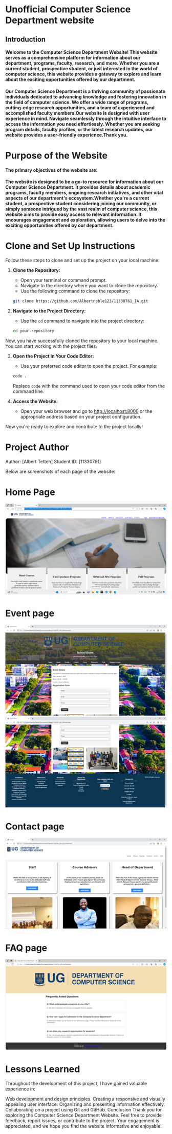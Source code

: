 # Unofficial Computer Science  Department website
## Introduction

#### Welcome to the Computer Science Department Website! This website serves as a comprehensive platform for information about our department, programs, faculty, research, and more. Whether you are a current student, prospective student, or just interested in the world of computer science, this website provides a gateway to explore and learn about the exciting opportunities offered by our department.
#### Our Computer Science Department is a thriving community of passionate individuals dedicated to advancing knowledge and fostering innovation in the field of computer science. We offer a wide range of programs, cutting-edge research opportunities, and a team of experienced and accomplished faculty members.Our website is designed with user experience in mind. Navigate seamlessly through the intuitive interface to access the information you need effortlessly. Whether you are seeking program details, faculty profiles, or the latest research updates, our website provides a user-friendly experience.Thank you.
 # Purpose of the Website
#### The primary objectives of the website are:
#### The website is designed to be a go-to resource for information about our Computer Science Department. It provides details about academic programs, faculty members, ongoing research initiatives, and other vital aspects of our department's ecosystem.Whether you're a current student, a prospective student considering joining our community, or simply someone intrigued by the vast realm of computer science, this website aims to provide easy access to relevant information. It encourages engagement and exploration, allowing users to delve into the exciting opportunities offered by our department.

# Clone and Set Up Instructions

Follow these steps to clone and set up the project on your local machine:

1. **Clone the Repository:**
    - Open your terminal or command prompt.
    - Navigate to the directory where you want to clone the repository.
    - Use the following command to clone the repository:

    ```bash
    git clone https://github.com/Albertnoble123/11330761_IA.git
    ```

2. **Navigate to the Project Directory:**
    - Use the `cd` command to navigate into the project directory:

    ```bash
    cd your-repository
    ```

Now, you have successfully cloned the repository to your local machine. You can start working with the project files.

3. **Open the Project in Your Code Editor:**
    - Use your preferred code editor to open the project. For example:

    ```bash
    code .
    ```

    Replace `code` with the command used to open your code editor from the command line.


5. **Access the Website:**
    - Open your web browser and go to [http://localhost:8000](http://localhost:8000) or the appropriate address based on your project configuration.

Now you're ready to explore and contribute to the project locally!

# Project Author
Author: [Albert Tetteh]
Student ID: [11330761]

Below are screenshots of each page of the website:

# Home Page
<img src="Screenshot (4).png">

# Event page
<img src="Screenshot (2).png">
<img src="Screenshot (3).png">

# Contact page
<img src="Screenshot (7).png">

# FAQ page
<img src="Screenshot (9).png">


# Lessons Learned
Throughout the development of this project, I have gained valuable experience in:

Web development and design principles.
Creating a responsive and visually appealing user interface.
Organizing and presenting information effectively.
Collaborating on a project using Git and GitHub.
Conclusion
Thank you for exploring the Computer Science Department Website. Feel free to provide feedback, report issues, or contribute to the project. Your engagement is appreciated, and we hope you find the website informative and enjoyable!

